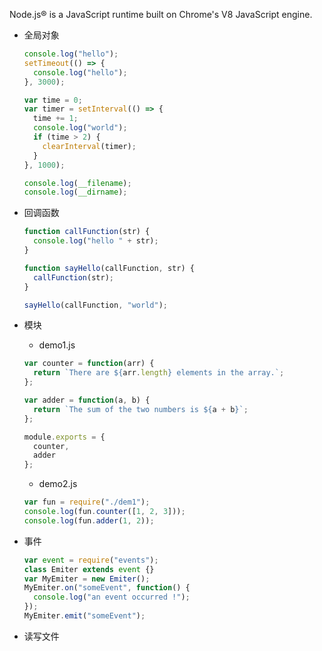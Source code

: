Node.js® is a JavaScript runtime built on Chrome's V8 JavaScript engine.

- 全局对象

  ```js
  console.log("hello");
  setTimeout(() => {
    console.log("hello");
  }, 3000);

  var time = 0;
  var timer = setInterval(() => {
    time += 1;
    console.log("world");
    if (time > 2) {
      clearInterval(timer);
    }
  }, 1000);

  console.log(__filename);
  console.log(__dirname);
  ```

- 回调函数

  ```js
  function callFunction(str) {
    console.log("hello " + str);
  }

  function sayHello(callFunction, str) {
    callFunction(str);
  }

  sayHello(callFunction, "world");
  ```

- 模块

  - demo1.js
  
  ```js
  var counter = function(arr) {
    return `There are ${arr.length} elements in the array.`;
  };

  var adder = function(a, b) {
    return `The sum of the two numbers is ${a + b}`;
  };

  module.exports = {
    counter,
    adder
  };
  ```

  - demo2.js
  
  ```js
  var fun = require("./dem1");
  console.log(fun.counter([1, 2, 3]));
  console.log(fun.adder(1, 2));
  ```

- 事件

  ```js
  var event = require("events");
  class Emiter extends event {}
  var MyEmiter = new Emiter();
  MyEmiter.on("someEvent", function() {
    console.log("an event occurred !");
  });
  MyEmiter.emit("someEvent");
  ```

- 读写文件


